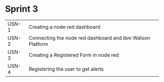 <h1>Sprint 3 </h1>
<table>
  <tr>
    <td>USN-1</td>
    <td>Creating a node red dashboard </td>
  </tr>
  <tr>
<td>USN-2</td>
<td>Connecting the node red dashboard and ibm Watson Platform </td>
    </tr>
  <tr>
<td>USN-3</td>
<td>Creating a Registered Form in node red</td>
      </tr>
  <tr>
<td>USN-4</td>
<td>Registering the user to get alerts</td>
      </tr>
  </table>
